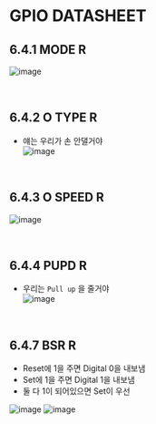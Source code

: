 # GPIO DATASHEET  


## 6.4.1 MODE R
![image](https://user-images.githubusercontent.com/61939286/164884771-79463f8f-80e7-4c4d-8879-3f1acdac0d4d.png)

<br/>  

## 6.4.2 O TYPE R
- 얘는 우리가 손 안댈거야  
![image](https://user-images.githubusercontent.com/61939286/164884782-aedf30ed-05a7-46d9-a5e2-f2eaec8aa429.png)

<br/>  

## 6.4.3 O SPEED R
![image](https://user-images.githubusercontent.com/61939286/164884929-680aa90f-4510-4864-be51-4b9c5c91685e.png)

<br/>  

## 6.4.4 PUPD R
- 우리는 `Pull up` 을 줄거야  
![image](https://user-images.githubusercontent.com/61939286/164884829-0666828c-7d56-480e-b9e4-3c1a605a9344.png)

<br/>  

## 6.4.7 BSR R  
- Reset에 1을 주면 Digital 0을 내보냄
- Set에 1을 주면 Digital 1을 내보냄
- 둘 다 1이 되어있으면 Set이 우선  

![image](https://user-images.githubusercontent.com/61939286/164884866-06eae265-97a1-4126-bbb7-1a48f7c7eb26.png)
![image](https://user-images.githubusercontent.com/61939286/164884871-e9f096f9-d6de-498f-8fa9-c624dce08b4e.png)
